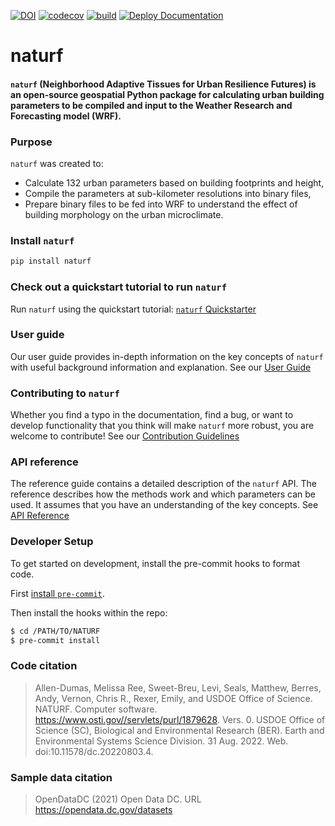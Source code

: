 [![DOI](https://zenodo.org/badge/487911703.svg)](https://zenodo.org/badge/latestdoi/487911703)
[![codecov](https://codecov.io/gh/IMMM-SFA/naturf/graph/badge.svg?token=SoIfjdS6BL)](https://codecov.io/gh/IMMM-SFA/naturf)
[![build](https://github.com/IMMM-SFA/naturf/actions/workflows/build.yml/badge.svg)](https://github.com/IMMM-SFA/naturf/actions/workflows/build.yml)
[![Deploy Documentation](https://github.com/IMMM-SFA/naturf/actions/workflows/deploy.yml/badge.svg)](https://github.com/IMMM-SFA/naturf/actions/workflows/deploy.yml)

# naturf

#### `naturf` (Neighborhood Adaptive Tissues for Urban Resilience Futures) is an open-source geospatial Python package for calculating urban building parameters to be compiled and input to the Weather Research and Forecasting model (WRF).

### Purpose
`naturf` was created to:

  - Calculate 132 urban parameters based on building footprints and height,
  - Compile the parameters at sub-kilometer resolutions into binary files,
  - Prepare binary files to be fed into WRF to understand the effect of building morphology on the urban microclimate.

### Install `naturf`

```bash
pip install naturf
```

### Check out a quickstart tutorial to run `naturf`

Run `naturf` using the quickstart tutorial: [`naturf` Quickstarter](https://immm-sfa.github.io/naturf/quickstarter.html)

### User guide

Our user guide provides in-depth information on the key concepts of `naturf` with useful background information and explanation. See our [User Guide](https://immm-sfa.github.io/naturf/user_guide.html)

### Contributing to `naturf`

Whether you find a typo in the documentation, find a bug, or want to develop functionality that you think will make `naturf` more robust, you are welcome to contribute! See our [Contribution Guidelines](https://immm-sfa.github.io/naturf/contributing.html)

### API reference

The reference guide contains a detailed description of the `naturf` API. The reference describes how the methods work and which parameters can be used. It assumes that you have an understanding of the key concepts. See [API Reference](https://immm-sfa.github.io/naturf/modules.html)

### Developer Setup

To get started on development, install the pre-commit hooks to format code.

First [install `pre-commit`](https://pre-commit.com/).

Then install the hooks within the repo:

```bash
$ cd /PATH/TO/NATURF
$ pre-commit install
```

### Code citation

> Allen-Dumas, Melissa Ree, Sweet-Breu, Levi, Seals, Matthew, Berres, Andy, Vernon, Chris R., Rexer, Emily, and USDOE Office of Science. NATURF. Computer software. https://www.osti.gov//servlets/purl/1879628. Vers. 0. USDOE Office of Science (SC), Biological and Environmental Research (BER). Earth and Environmental Systems Science Division. 31 Aug. 2022. Web. doi:10.11578/dc.20220803.4.

### Sample data citation

> OpenDataDC (2021) Open Data DC. URL https://opendata.dc.gov/datasets
